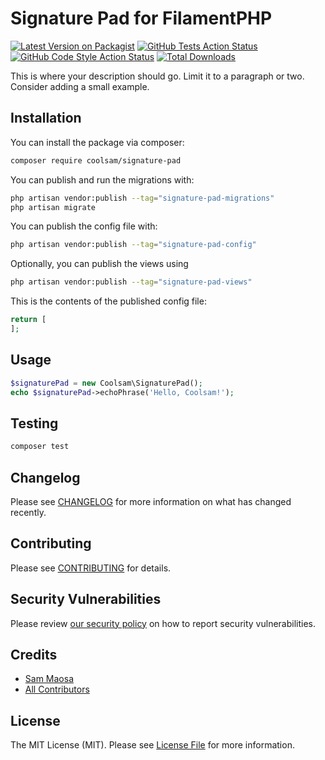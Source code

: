 # Signature Pad for FilamentPHP

[![Latest Version on Packagist](https://img.shields.io/packagist/v/coolsam/signature-pad.svg?style=flat-square)](https://packagist.org/packages/coolsam/signature-pad)
[![GitHub Tests Action Status](https://img.shields.io/github/actions/workflow/status/savannabits/filament-signature-pad/run-tests.yml?branch=main&label=tests&style=flat-square)](https://github.com/savannabits/filament-signature-pad/actions?query=workflow%3Arun-tests+branch%3Amain)
[![GitHub Code Style Action Status](https://img.shields.io/github/actions/workflow/status/savannabits/filament-signature-pad/fix-php-code-style-issues.yml?branch=main&label=code%20style&style=flat-square)](https://github.com/coolsam/signature-pad/actions?query=workflow%3A"Fix+PHP+code+style+issues"+branch%3Amain)
[![Total Downloads](https://img.shields.io/packagist/dt/coolsam/signature-pad.svg?style=flat-square)](https://packagist.org/packages/coolsam/signature-pad)



This is where your description should go. Limit it to a paragraph or two. Consider adding a small example.

## Installation

You can install the package via composer:

```bash
composer require coolsam/signature-pad
```

You can publish and run the migrations with:

```bash
php artisan vendor:publish --tag="signature-pad-migrations"
php artisan migrate
```

You can publish the config file with:

```bash
php artisan vendor:publish --tag="signature-pad-config"
```

Optionally, you can publish the views using

```bash
php artisan vendor:publish --tag="signature-pad-views"
```

This is the contents of the published config file:

```php
return [
];
```

## Usage

```php
$signaturePad = new Coolsam\SignaturePad();
echo $signaturePad->echoPhrase('Hello, Coolsam!');
```

## Testing

```bash
composer test
```

## Changelog

Please see [CHANGELOG](CHANGELOG.md) for more information on what has changed recently.

## Contributing

Please see [CONTRIBUTING](.github/CONTRIBUTING.md) for details.

## Security Vulnerabilities

Please review [our security policy](../../security/policy) on how to report security vulnerabilities.

## Credits

- [Sam Maosa](https://github.com/coolsam726)
- [All Contributors](../../contributors)

## License

The MIT License (MIT). Please see [License File](LICENSE.md) for more information.
